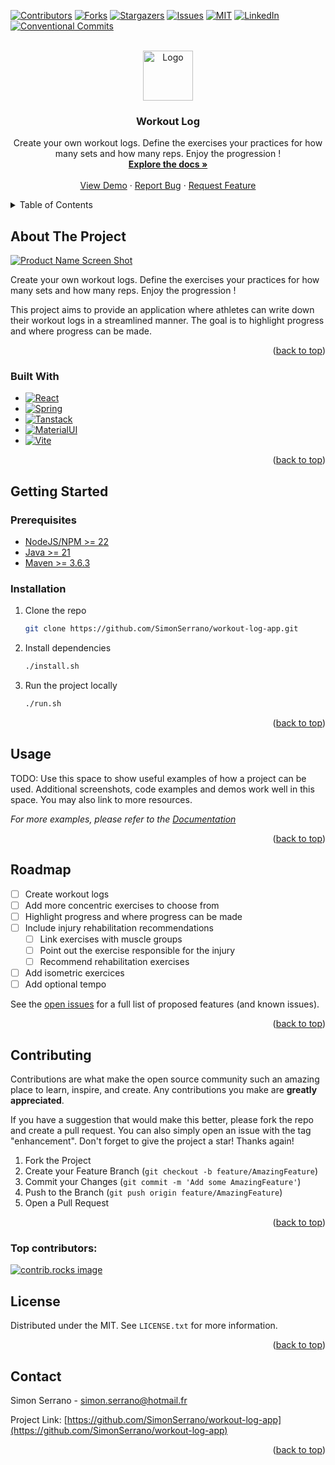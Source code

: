 
<!-- Improved compatibility of back to top link: See: https://github.com/othneildrew/Best-README-Template/pull/73 -->
<a id="readme-top"></a>
<!--
*** Thanks for checking out the Best-README-Template. If you have a suggestion
*** that would make this better, please fork the repo and create a pull request
*** or simply open an issue with the tag "enhancement".
*** Don't forget to give the project a star!
*** Thanks again! Now go create something AMAZING! :D
-->



<!-- PROJECT SHIELDS -->
<!--
*** I'm using markdown "reference style" links for readability.
*** Reference links are enclosed in brackets [ ] instead of parentheses ( ).
*** See the bottom of this document for the declaration of the reference variables
*** for contributors-url, forks-url, etc. This is an optional, concise syntax you may use.
*** https://www.markdownguide.org/basic-syntax/#reference-style-links
-->
[![Contributors][contributors-shield]][contributors-url]
[![Forks][forks-shield]][forks-url]
[![Stargazers][stars-shield]][stars-url]
[![Issues][issues-shield]][issues-url]
[![MIT][license-shield]][license-url]
[![LinkedIn][linkedin-shield]][linkedin-url]
[![Conventional Commits][conventional-commit-shield]][conventional-commit-url]



<!-- PROJECT LOGO -->
<br />
<div align="center">
  <a href="https://github.com/SimonSerrano/workout-log-app">
    <img src="images/logo.png" alt="Logo" width="80" height="80">
  </a>

<h3 align="center">Workout Log</h3>

  <p align="center">
    Create your own workout logs. Define the exercises your practices for how many sets and how many reps. Enjoy the progression !
    <br />
    <a href="https://github.com/SimonSerrano/workout-log-app"><strong>Explore the docs »</strong></a>
    <br />
    <br />
    <a href="https://github.com/SimonSerrano/workout-log-app">View Demo</a>
    &middot;
    <a href="https://github.com/SimonSerrano/workout-log-app/issues/new?labels=bug&template=bug-report---.md">Report Bug</a>
    &middot;
    <a href="https://github.com/SimonSerrano/workout-log-app/issues/new?labels=enhancement&template=feature-request---.md">Request Feature</a>
  </p>
</div>



<!-- TABLE OF CONTENTS -->
<details>
  <summary>Table of Contents</summary>
  <ol>
    <li>
      <a href="#about-the-project">About The Project</a>
      <ul>
        <li><a href="#built-with">Built With</a></li>
      </ul>
    </li>
    <li>
      <a href="#getting-started">Getting Started</a>
      <ul>
        <li><a href="#prerequisites">Prerequisites</a></li>
        <li><a href="#installation">Installation</a></li>
      </ul>
    </li>
    <li><a href="#usage">Usage</a></li>
    <li><a href="#roadmap">Roadmap</a></li>
    <li><a href="#contributing">Contributing</a></li>
    <li><a href="#license">License</a></li>
    <li><a href="#contact">Contact</a></li>
    <li><a href="#acknowledgments">Acknowledgments</a></li>
  </ol>
</details>



<!-- ABOUT THE PROJECT -->
## About The Project

[![Product Name Screen Shot][product-screenshot]](https://example.com)

Create your own workout logs. Define the exercises your practices for how many sets and how many reps. Enjoy the progression !

This project aims to provide an application where athletes can write down their workout logs in a streamlined manner. The goal is to highlight progress and where progress can be made.

<p align="right">(<a href="#readme-top">back to top</a>)</p>



### Built With

* [![React][React.js]][React-url]
* [![Spring][Spring.io]][Spring-url]
* [![Tanstack][Tanstack.com]][Tanstack-url]
* [![MaterialUI][Mui.com]][Mui-url]
* [![Vite][Vite.dev]][Vite-url]


<p align="right">(<a href="#readme-top">back to top</a>)</p>



<!-- GETTING STARTED -->
## Getting Started

### Prerequisites

* [NodeJS/NPM >= 22](https://nodejs.org/en)
* [Java >= 21](https://www.java.com/fr/)
* [Maven >= 3.6.3](https://maven.apache.org/)

### Installation

1. Clone the repo
    ```sh
    git clone https://github.com/SimonSerrano/workout-log-app.git
    ```
2. Install dependencies
    ```sh
    ./install.sh
    ```
3. Run the project locally
   ```sh
   ./run.sh
   ```

<p align="right">(<a href="#readme-top">back to top</a>)</p>



<!-- USAGE EXAMPLES -->
## Usage

TODO: Use this space to show useful examples of how a project can be used. Additional screenshots, code examples and demos work well in this space. You may also link to more resources.

_For more examples, please refer to the [Documentation](https://example.com)_

<p align="right">(<a href="#readme-top">back to top</a>)</p>



<!-- ROADMAP -->
## Roadmap

- [ ] Create workout logs
- [ ] Add more concentric exercises to choose from
- [ ] Highlight progress and where progress can be made
- [ ] Include injury rehabilitation recommendations
  - [ ] Link exercises with muscle groups
  - [ ] Point out the exercise responsible for the injury
  - [ ] Recommend rehabilitation exercises
- [ ] Add isometric exercices
- [ ] Add optional tempo

See the [open issues](https://github.com/SimonSerrano/workout-log-app/issues) for a full list of proposed features (and known issues).

<p align="right">(<a href="#readme-top">back to top</a>)</p>



<!-- CONTRIBUTING -->
## Contributing

Contributions are what make the open source community such an amazing place to learn, inspire, and create. Any contributions you make are **greatly appreciated**.

If you have a suggestion that would make this better, please fork the repo and create a pull request. You can also simply open an issue with the tag "enhancement".
Don't forget to give the project a star! Thanks again!

1. Fork the Project
2. Create your Feature Branch (`git checkout -b feature/AmazingFeature`)
3. Commit your Changes (`git commit -m 'Add some AmazingFeature'`)
4. Push to the Branch (`git push origin feature/AmazingFeature`)
5. Open a Pull Request

<p align="right">(<a href="#readme-top">back to top</a>)</p>

### Top contributors:

<a href="https://github.com/SimonSerrano/workout-log-app/graphs/contributors">
  <img src="https://contrib.rocks/image?repo=SimonSerrano/workout-log-app" alt="contrib.rocks image" />
</a>



<!-- LICENSE -->
## License

Distributed under the MIT. See `LICENSE.txt` for more information.

<p align="right">(<a href="#readme-top">back to top</a>)</p>



<!-- CONTACT -->
## Contact

Simon Serrano - simon.serrano@hotmail.fr

Project Link: [https://github.com/SimonSerrano/workout-log-app](https://github.com/SimonSerrano/workout-log-app)

<p align="right">(<a href="#readme-top">back to top</a>)</p>



<!-- ACKNOWLEDGMENTS -->
<!-- ## Acknowledgments

* []()
* []()
* []()

<p align="right">(<a href="#readme-top">back to top</a>)</p> -->



<!-- MARKDOWN LINKS & IMAGES -->
<!-- https://www.markdownguide.org/basic-syntax/#reference-style-links -->
[contributors-shield]: https://img.shields.io/github/contributors/SimonSerrano/workout-log-app.svg?style=for-the-badge
[contributors-url]: https://github.com/SimonSerrano/workout-log-app/graphs/contributors
[forks-shield]: https://img.shields.io/github/forks/SimonSerrano/workout-log-app.svg?style=for-the-badge
[forks-url]: https://github.com/SimonSerrano/workout-log-app/network/members
[stars-shield]: https://img.shields.io/github/stars/SimonSerrano/workout-log-app.svg?style=for-the-badge
[stars-url]: https://github.com/SimonSerrano/workout-log-app/stargazers
[issues-shield]: https://img.shields.io/github/issues/SimonSerrano/workout-log-app.svg?style=for-the-badge
[issues-url]: https://github.com/SimonSerrano/workout-log-app/issues
[license-shield]: https://img.shields.io/github/license/SimonSerrano/workout-log-app.svg?style=for-the-badge
[license-url]: https://github.com/SimonSerrano/workout-log-app/blob/master/LICENSE.txt
[linkedin-shield]: https://img.shields.io/badge/-LinkedIn-black.svg?style=for-the-badge&logo=linkedin&colorB=555
[linkedin-url]: https://linkedin.com/in/simon-serrano
[conventional-commit-shield]: https://img.shields.io/badge/semantic--release-conventionalcommits-e10079?logo=semantic-release
[conventional-commit-url]: https://www.conventionalcommits.org/en/v1.0.0/
[product-screenshot]: images/screenshot.png
[React.js]: https://img.shields.io/badge/React-20232A?style=for-the-badge&logo=react&logoColor=61DAFB
[React-url]: https://reactjs.org/
[Spring.io]: https://img.shields.io/badge/SpringBoot-6DB33F?style=flat-square&logo=Spring&logoColor=white
[Spring-url]: https://Spring.io
[Tanstack-url]: https://tanstack.com/
[Tanstack.com]: https://img.shields.io/badge/-TanStack-030712?style=plastic&logo=react%20query&logoColor=white
[Mui-url]: https://mui.com/
[Mui.com]: https://img.shields.io/badge/Material%20UI-007FFF?style=for-the-badge&logo=mui&logoColor=white
[Vite-url]: https://vite.dev/
[Vite.dev]: https://img.shields.io/badge/Vite-646CFF?style=for-the-badge&logo=Vite&logoColor=white
